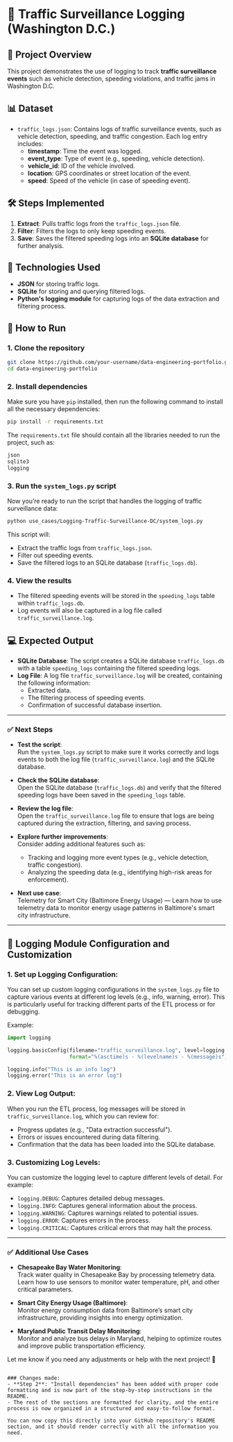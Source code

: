 # 🚦 Traffic Surveillance Logging (Washington D.C.)

## 📌 Project Overview
This project demonstrates the use of logging to track **traffic surveillance events** such as vehicle detection, speeding violations, and traffic jams in Washington D.C.

## 📊 Dataset
- `traffic_logs.json`: Contains logs of traffic surveillance events, such as vehicle detection, speeding, and traffic congestion. Each log entry includes:
  - **timestamp**: Time the event was logged.
  - **event_type**: Type of event (e.g., speeding, vehicle detection).
  - **vehicle_id**: ID of the vehicle involved.
  - **location**: GPS coordinates or street location of the event.
  - **speed**: Speed of the vehicle (in case of speeding event).

## 🛠️ Steps Implemented

1. **Extract**: Pulls traffic logs from the `traffic_logs.json` file.
2. **Filter**: Filters the logs to only keep speeding events.
3. **Save**: Saves the filtered speeding logs into an **SQLite database** for further analysis.

## 🚀 Technologies Used
- **JSON** for storing traffic logs.
- **SQLite** for storing and querying filtered logs.
- **Python's logging module** for capturing logs of the data extraction and filtering process.

## 🔧 How to Run

### 1. Clone the repository
```bash
git clone https://github.com/your-username/data-engineering-portfolio.git
cd data-engineering-portfolio
```

### 2. Install dependencies
Make sure you have `pip` installed, then run the following command to install all the necessary dependencies:
```bash
pip install -r requirements.txt
```

The `requirements.txt` file should contain all the libraries needed to run the project, such as:
```txt
json
sqlite3
logging
```

### 3. Run the `system_logs.py` script
Now you’re ready to run the script that handles the logging of traffic surveillance data:

```bash
python use_cases/Logging-Traffic-Surveillance-DC/system_logs.py
```

This script will:
- Extract the traffic logs from `traffic_logs.json`.
- Filter out speeding events.
- Save the filtered logs to an SQLite database (`traffic_logs.db`).

### 4. View the results
- The filtered speeding events will be stored in the `speeding_logs` table within `traffic_logs.db`.
- Log events will also be captured in a log file called `traffic_surveillance.log`.

## 💻 Expected Output
- **SQLite Database**: The script creates a SQLite database `traffic_logs.db` with a table `speeding_logs` containing the filtered speeding logs.
- **Log File**: A log file `traffic_surveillance.log` will be created, containing the following information:
  - Extracted data.
  - The filtering process of speeding events.
  - Confirmation of successful database insertion.

---

### ✅ Next Steps
- **Test the script**:  
Run the `system_logs.py` script to make sure it works correctly and logs events to both the log file (`traffic_surveillance.log`) and the SQLite database.

- **Check the SQLite database**:  
Open the SQLite database (`traffic_logs.db`) and verify that the filtered speeding logs have been saved in the `speeding_logs` table.

- **Review the log file**:  
Open the `traffic_surveillance.log` file to ensure that logs are being captured during the extraction, filtering, and saving process.

- **Explore further improvements**:  
Consider adding additional features such as:
  - Tracking and logging more event types (e.g., vehicle detection, traffic congestion).
  - Analyzing the speeding data (e.g., identifying high-risk areas for enforcement).

- **Next use case**:  
Telemetry for Smart City (Baltimore Energy Usage) — Learn how to use telemetry data to monitor energy usage patterns in Baltimore's smart city infrastructure.

---

## 🚦 **Logging Module Configuration and Customization**

### 1. Set up Logging Configuration:
You can set up custom logging configurations in the `system_logs.py` file to capture various events at different log levels (e.g., info, warning, error). This is particularly useful for tracking different parts of the ETL process or for debugging.

Example:
```python
import logging

logging.basicConfig(filename="traffic_surveillance.log", level=logging.INFO,
                    format="%(asctime)s - %(levelname)s - %(message)s")

logging.info("This is an info log")
logging.error("This is an error log")
```

### 2. View Log Output:
When you run the ETL process, log messages will be stored in `traffic_surveillance.log`, which you can review for:
- Progress updates (e.g., "Data extraction successful").
- Errors or issues encountered during data filtering.
- Confirmation that the data has been loaded into the SQLite database.

### 3. Customizing Log Levels:
You can customize the logging level to capture different levels of detail. For example:
- `logging.DEBUG`: Captures detailed debug messages.
- `logging.INFO`: Captures general information about the process.
- `logging.WARNING`: Captures warnings related to potential issues.
- `logging.ERROR`: Captures errors in the process.
- `logging.CRITICAL`: Captures critical errors that may halt the process.

---

### ✅ **Additional Use Cases**

- **Chesapeake Bay Water Monitoring**:  
Track water quality in Chesapeake Bay by processing telemetry data. Learn how to use sensors to monitor water temperature, pH, and other critical parameters.

- **Smart City Energy Usage (Baltimore)**:  
Monitor energy consumption data from Baltimore’s smart city infrastructure, providing insights into energy optimization.

- **Maryland Public Transit Delay Monitoring**:  
Monitor and analyze bus delays in Maryland, helping to optimize routes and improve public transportation efficiency.

Let me know if you need any adjustments or help with the next project! 🚀
```

### Changes made:
- **Step 2**: "Install dependencies" has been added with proper code formatting and is now part of the step-by-step instructions in the README.
- The rest of the sections are formatted for clarity, and the entire process is now organized in a structured and easy-to-follow format. 

You can now copy this directly into your GitHub repository's README section, and it should render correctly with all the information you need.
